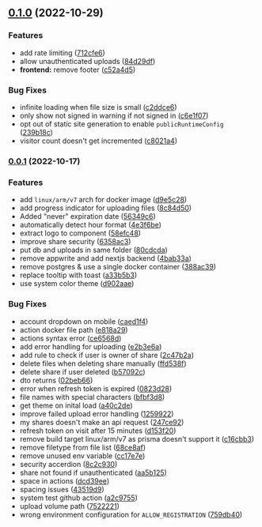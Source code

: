 ## [0.1.0](https://github.com/stonith404/pingvin-share/compare/v0.0.1...v0.1.0) (2022-10-29)


### Features

* add rate limiting ([712cfe6](https://github.com/stonith404/pingvin-share/commit/712cfe625a19dc9790cda5fbc2843fed0836b860))
* allow unauthenticated uploads ([84d29df](https://github.com/stonith404/pingvin-share/commit/84d29dff68d0ea9d76d9a35f9fb7dff95d3dda1b))
* **frontend:** remove footer ([c52a4d5](https://github.com/stonith404/pingvin-share/commit/c52a4d5e3ad717a10d15b7fe1dbf359b041c0976))


### Bug Fixes

* infinite loading when file size is small ([c2ddce6](https://github.com/stonith404/pingvin-share/commit/c2ddce62038e561d292f23fc6089562e64f1ffe9))
* only show not signed in warning if not signed in ([c6e1f07](https://github.com/stonith404/pingvin-share/commit/c6e1f07f51e9cdd914bb70fb19dd81b90a470563))
* opt out of static site generation to enable `publicRuntimeConfig` ([239b18c](https://github.com/stonith404/pingvin-share/commit/239b18cdae6367322bcdacb6b2bbaa1028295cc4))
* visitor count doesn't get incremented ([c8021a4](https://github.com/stonith404/pingvin-share/commit/c8021a42b7fb094e587325bf855fc3133b6b96b0))

### [0.0.1](https://github.com/stonith404/pingvin-share/compare/4bab33ad8a79302fd94c6d92a3ddf87cdff8b214...v0.0.1) (2022-10-17)


### Features

* add `linux/arm/v7` arch for docker image ([d9e5c28](https://github.com/stonith404/pingvin-share/commit/d9e5c286e3b53834276511227f219d0858ca0829))
* add progress indicator for uploading files ([8c84d50](https://github.com/stonith404/pingvin-share/commit/8c84d50159bdabc75a1199ffdf372b9586f67371))
* Added "never" expiration date ([56349c6](https://github.com/stonith404/pingvin-share/commit/56349c6f4cc739d07bcf8ad862b0868e09342883))
* automatically detect hour format ([4e3f6be](https://github.com/stonith404/pingvin-share/commit/4e3f6be8e322929b83a35c7789078260dca9eb58))
* extract logo to component ([58efc48](https://github.com/stonith404/pingvin-share/commit/58efc48ffa559b4bfa03e381bccb552c8fb830b9))
* improve share security ([6358ac3](https://github.com/stonith404/pingvin-share/commit/6358ac3918d1af1cc05aca634d9d32a8f35d251f))
* put db and uploads in same folder ([80cdcda](https://github.com/stonith404/pingvin-share/commit/80cdcda93c385a8f5c1e22c7b84740f5d8119ef1))
* remove appwrite and add nextjs backend ([4bab33a](https://github.com/stonith404/pingvin-share/commit/4bab33ad8a79302fd94c6d92a3ddf87cdff8b214))
* remove postgres & use a single docker container ([388ac39](https://github.com/stonith404/pingvin-share/commit/388ac395ba85aae8a91ddfb5f5637a80a3e6f16b))
* replace tooltip with toast ([a33b5b3](https://github.com/stonith404/pingvin-share/commit/a33b5b37d92071e643a0bf78a9d6ecf29bebc65a))
* use system color theme ([d902aae](https://github.com/stonith404/pingvin-share/commit/d902aae03ff33d39c733cf1bce88ae58ff4cd888))


### Bug Fixes

* account dropdown on mobile ([caed1f4](https://github.com/stonith404/pingvin-share/commit/caed1f40ad2e32f241d0254652b42e19d8ec18d5))
* action docker file path ([e818a29](https://github.com/stonith404/pingvin-share/commit/e818a2944260dd3e773d6fdf187d21ebffb9c561))
* actions syntax error ([ce6568d](https://github.com/stonith404/pingvin-share/commit/ce6568d2b836965feb4250cec981bc75eb273fdd))
* add error handling for uploading ([e2b3e6a](https://github.com/stonith404/pingvin-share/commit/e2b3e6a1e86af95e1d9d20e7dd179c1a0ee6109f))
* add rule to check if user is owner of share ([2c47b2a](https://github.com/stonith404/pingvin-share/commit/2c47b2a28468dd6beaf88892aaa867ca579905ca))
* delete files when deleting share manually ([ffd538f](https://github.com/stonith404/pingvin-share/commit/ffd538f1408733ae3ba36bdd3a57995986fb0fad))
* delete share if user deleted ([b57092c](https://github.com/stonith404/pingvin-share/commit/b57092ce3ee1806922c9a1e1959d66d752b70067))
* dto returns ([02beb66](https://github.com/stonith404/pingvin-share/commit/02beb669107f022cf6bd6cf072cf499bbc92914c))
* error when refresh token is expired ([0823d28](https://github.com/stonith404/pingvin-share/commit/0823d28e230642e49553519e7883764637766773))
* file names with special characters ([bfbf3d8](https://github.com/stonith404/pingvin-share/commit/bfbf3d8130c07a4db4026cbf6a1fae78ca409fb8))
* get theme on inital load ([a40c2de](https://github.com/stonith404/pingvin-share/commit/a40c2ded823e391c95161feda3a5e8799ca9d2d1))
* improve failed upload error handling ([1259922](https://github.com/stonith404/pingvin-share/commit/1259922847170fe7deb480e117d90e0bf0b31b0a))
* my shares doesn't make an api request ([247ce92](https://github.com/stonith404/pingvin-share/commit/247ce92744b64beff2b7bb19c9ae3a3d1e724159))
* refresh token on visit after 15 minutes ([d153f20](https://github.com/stonith404/pingvin-share/commit/d153f202e6ea07982a098692817d377801f5adf3))
* remove build target linux/arm/v7 as prisma doesn't support it ([c16cbb3](https://github.com/stonith404/pingvin-share/commit/c16cbb3f42745bff3910433e68416b9f84faaff1))
* remove filetype from file list ([68ce8af](https://github.com/stonith404/pingvin-share/commit/68ce8af197598f7c4a729bab8081904f01002b6b))
* remove unused env variable ([cc17e7e](https://github.com/stonith404/pingvin-share/commit/cc17e7e641806b7fef2dbeb19e545e8e9177f769))
* security accerdion ([8c2c930](https://github.com/stonith404/pingvin-share/commit/8c2c930153e0a271acf4896276b820c1ad6c0b8b))
* share not found if unauthenticated ([aa5b125](https://github.com/stonith404/pingvin-share/commit/aa5b12536723c1697a0e876f1f4f901cb4d4b33e))
* space in actions ([dcd39ee](https://github.com/stonith404/pingvin-share/commit/dcd39ee612e048437ed1b11486700cb91e7d377c))
* spacing issues ([43519d9](https://github.com/stonith404/pingvin-share/commit/43519d9f26a4d26e3d6132efe8c88d0d107540ce))
* system test github action ([a2c9755](https://github.com/stonith404/pingvin-share/commit/a2c9755756932086c63a282330f80e410137b1d9))
* upload volume path ([7522221](https://github.com/stonith404/pingvin-share/commit/7522221ee163cb0bd6144e7b924c77065f223fb9))
* wrong environment configuration for `ALLOW_REGISTRATION` ([759db40](https://github.com/stonith404/pingvin-share/commit/759db40ac9f42ff71a795ceec521a7f9531d71c9))

